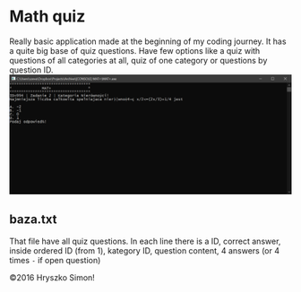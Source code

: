 # Math quiz

Really basic application made at the beginning of my coding journey. It has a quite big base of quiz questions. Have few options like a quiz with questions of all categories at all, quiz of one category or questions by question ID.
<img src="ss.png" alt=""/>
  ## baza.txt
That file have all quiz questions. In each line there is a ID, correct answer, inside ordered ID (from 1), kategory ID, question content, 4 answers (or 4 times `-` if open question)

&copy;2016 Hryszko Simon!
